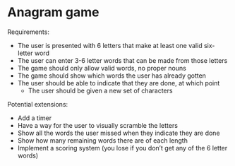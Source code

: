 # Anagram game


Requirements:
* The user is presented with 6 letters that make at least one valid six-letter word
* The user can enter 3-6 letter words that can be made from those letters
* The game should only allow valid words, no proper nouns
* The game should show which words the user has already gotten
* The user should be able to indicate that they are done, at which point
  * The user should be given a new set of characters

Potential extensions:
* Add a timer
* Have a way for the user to visually scramble the letters
* Show all the words the user missed when they indicate they are done
* Show how many remaining words there are of each length
* Implement a scoring system (you lose if you don’t get any of the 6 letter words)




